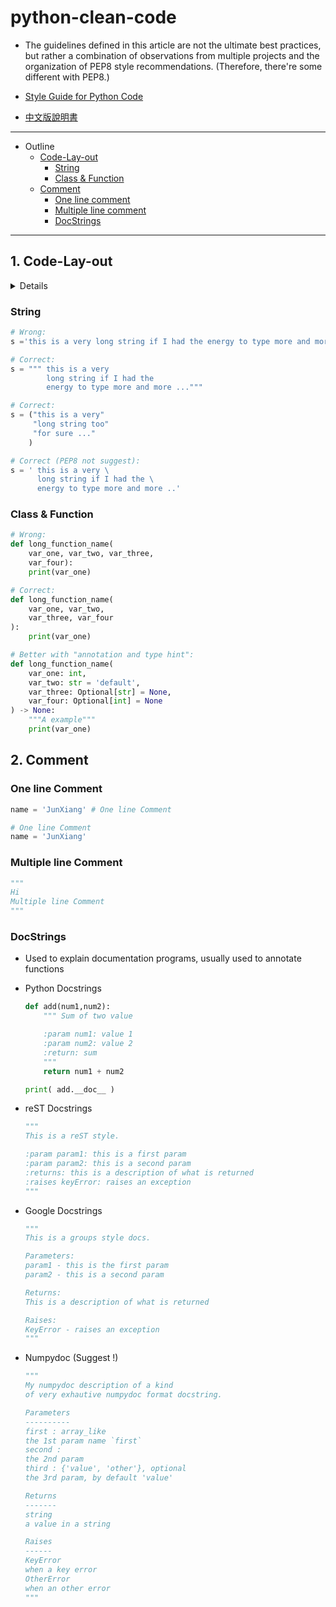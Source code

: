 # python-clean-code

* The guidelines defined in this article are not the ultimate best practices, but rather a combination of observations from multiple projects and the organization of PEP8 style recommendations. (Therefore, there're some different with PEP8.)

* [Style Guide for Python Code](https://peps.python.org/pep-0008/)

* [中文版說明書](./README_中文.md)

---

* Outline
    * [Code-Lay-out](#1-code-lay-out)
        * [String](#string)
        * [Class & Function](#class--function)
    * [Comment](#2-comment)
        * [One line comment](#one-line-comment)
        * [Multiple line comment](#multiple-line-comment)
        * [DocStrings](#docstrings)

---

## 1. Code-Lay-out

<details>
<summary>Details</summary>

* Python code layout style usually refers to the code style guidelines that Python programmers follow when writing Python programs, typically referred to as the PEP 8 guidelines.

* Here are several PEP 8 guidelines that Python programmers usually follow:

  * Use 4 spaces for indentation, not tabs.
  * Keep each line under 79 characters. For long lines, break them at parentheses and indent the continuation line with an additional 4 spaces.
  * Use spaces around binary operators, such as a + b.
  * Put commas at the end of the last item in a sequence, rather than on the next line. This makes it easier for version control systems to compare differences.
  * Leave two blank lines before class, function, and method definitions. Leave one blank line between methods in a class. Leave one blank line before defining local variables in a function or method.
  * Use UpperCamelCase style for class names, lower_case_with_underscores style for function and method names, and lower_case_with_underscores style for variable names.
  * Use triple quotes (""") for docstrings instead of single quotes (''). Docstrings should be indented the same as the code.

</details>

### String

```python
# Wrong:
s ='this is a very long string if I had the energy to type more and more ...'

# Correct:
s = """ this is a very
        long string if I had the
        energy to type more and more ..."""

# Correct:
s = ("this is a very"
     "long string too"
     "for sure ..."
    )

# Correct (PEP8 not suggest):
s = ' this is a very \
      long string if I had the \
      energy to type more and more ..'
```

### Class & Function

```python
# Wrong:
def long_function_name(
    var_one, var_two, var_three,
    var_four):
    print(var_one)

# Correct:
def long_function_name(
    var_one, var_two,
    var_three, var_four
):
    print(var_one)

# Better with "annotation and type hint":
def long_function_name(
    var_one: int,
    var_two: str = 'default',
    var_three: Optional[str] = None,
    var_four: Optional[int] = None
) -> None:
    """A example"""
    print(var_one)
```

## 2. Comment

### One line Comment

```python
name = 'JunXiang' # One line Comment

# One line Comment
name = 'JunXiang'
```

### Multiple line Comment

```python
"""
Hi
Multiple line Comment
"""
```

### DocStrings

* Used to explain documentation programs, usually used to annotate functions

* Python Docstrings

    ```python
    def add(num1,num2):
        """ Sum of two value

        :param num1: value 1
        :param num2: value 2
        :return: sum
        """
        return num1 + num2

    print( add.__doc__ )
    ```

* reST Docstrings

    ```python
    """
    This is a reST style.

    :param param1: this is a first param
    :param param2: this is a second param
    :returns: this is a description of what is returned
    :raises keyError: raises an exception
    """
    ```

* Google Docstrings

    ```python
    """
    This is a groups style docs.

    Parameters:
    param1 - this is the first param
    param2 - this is a second param

    Returns:
    This is a description of what is returned

    Raises:
    KeyError - raises an exception
    """
    ```

* Numpydoc (Suggest !)

    ```python
    """
    My numpydoc description of a kind
    of very exhautive numpydoc format docstring.

    Parameters
    ----------
    first : array_like
    the 1st param name `first`
    second :
    the 2nd param
    third : {'value', 'other'}, optional
    the 3rd param, by default 'value'

    Returns
    -------
    string
    a value in a string

    Raises
    ------
    KeyError
    when a key error
    OtherError
    when an other error
    """
    ```